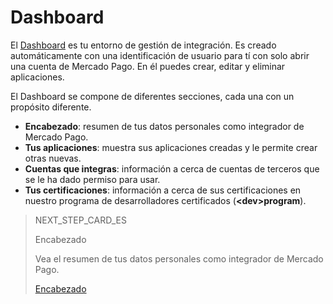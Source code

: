 # Dashboard
 
El [Dashboard](https://mercadopago[FAKER][URL][DOMAIN]/developers/panel) es tu entorno de gestión de integración. Es creado automáticamente con una identificación de usuario para tí con solo abrir una cuenta de Mercado Pago. En él puedes crear, editar y eliminar aplicaciones.
 
El Dashboard se compone de diferentes secciones, cada una con un propósito diferente.
 
* **Encabezado**: resumen de tus datos personales como integrador de Mercado Pago.
* **Tus aplicaciones**: muestra sus aplicaciones creadas y le permite crear otras nuevas.
* **Cuentas que integras**: información a cerca de cuentas de terceros que se le ha dado permiso para usar.
* **Tus certificaciones**: información a cerca de sus certificaciones en nuestro programa de desarrolladores certificados (**&lt;dev&gt;program**).

> NEXT_STEP_CARD_ES
>
> Encabezado
>
> Vea el resumen de tus datos personales como integrador de Mercado Pago.
>
> [Encabezado](https://www.mercadopago[FAKER][URL][DOMAIN]/developers/es/guides/resources/dashboard/header)